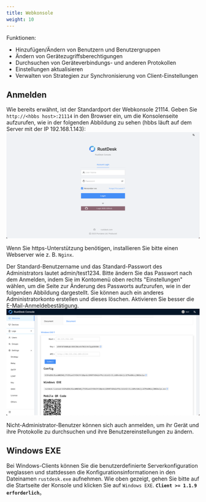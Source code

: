 ```yaml
---
title: Webkonsole
weight: 10
---
```


Funktionen:

- Hinzufügen/Ändern von Benutzern und Benutzergruppen
- Ändern von Gerätezugriffsberechtigungen
- Durchsuchen von Geräteverbindungs- und anderen Protokollen
- Einstellungen aktualisieren
- Verwalten von Strategien zur Synchronisierung von Client-Einstellungen

## Anmelden

Wie bereits erwähnt, ist der Standardport der Webkonsole 21114. Geben Sie `http://<hbbs host>:21114` in den Browser ein, um die Konsolenseite aufzurufen, wie in der folgenden Abbildung zu sehen (hbbs läuft auf dem Server mit der IP 192.168.1.143):
![](images/console-login.png)

Wenn Sie https-Unterstützung benötigen, installieren Sie bitte einen Webserver wie z. B. `Nginx`.

Der Standard-Benutzername und das Standard-Passwort des Administrators lautet admin/test1234. Bitte ändern Sie das Passwort nach dem Anmelden, indem Sie im Kontomenü oben rechts "Einstellungen" wählen, um die Seite zur Änderung des Passworts aufzurufen, wie in der folgenden Abbildung dargestellt. Sie können auch ein anderes Administratorkonto erstellen und dieses löschen. Aktivieren Sie besser die E-Mail-Anmeldebestätigung.
<a name=console-home></a>
![](images/console-home.png?v2)

Nicht-Administrator-Benutzer können sich auch anmelden, um ihr Gerät und ihre Protokolle zu durchsuchen und ihre Benutzereinstellungen zu ändern.

## Windows EXE

Bei Windows-Clients können Sie die benutzerdefinierte Serverkonfiguration weglassen und stattdessen die Konfigurationsinformationen in den Dateinamen `rustdesk.exe` aufnehmen. Wie oben gezeigt, gehen Sie bitte auf die Startseite der Konsole und klicken Sie auf `Windows EXE`. **`Client >= 1.1.9 erforderlich`**。
